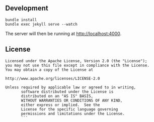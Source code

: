 ## Development

```
bundle install
bundle exec jekyll serve --watch
```

The server will then be running at [http://localhost:4000](http://localhost:4000).


## License

```
Licensed under the Apache License, Version 2.0 (the "License");
you may not use this file except in compliance with the License.
You may obtain a copy of the License at

http://www.apache.org/licenses/LICENSE-2.0

Unless required by applicable law or agreed to in writing,
       software distributed under the License is
       distributed on an "AS IS" BASIS,
       WITHOUT WARRANTIES OR CONDITIONS OF ANY KIND,
       either express or implied.  See the
       License for the specific language governing
       permissions and limitations under the License.
       ```
